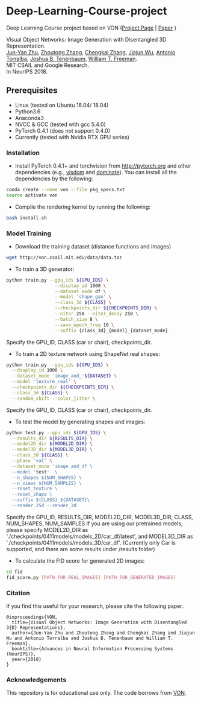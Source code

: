# Deep-Learning-Course-project
Deep Learning Course project based on VON ([Project Page](http://von.csail.mit.edu) |  [Paper](http://arxiv.org/abs/1812.02725)
)

Visual Object Networks: Image Generation with Disentangled 3D Representation.<br/>
[Jun-Yan Zhu](http://people.csail.mit.edu/junyanz/),
 [Zhoutong Zhang](https://www.csail.mit.edu/person/zhoutong-zhang), [Chengkai Zhang](https://scholar.google.com/citations?user=rChGGwgAAAAJ&hl=en), [Jiajun Wu](https://jiajunwu.com/), [Antonio Torralba](http://web.mit.edu/torralba/www/), [    Joshua B. Tenenbaum](http://web.mit.edu/cocosci/josh.html), [William T. Freeman](http://billf.mit.edu/).<br/>
MIT CSAIL and Google Research.<br/>
In NeurIPS 2018.

## Prerequisites
- Linux (tested on Ubuntu 16.04/ 18.04)
- Python3.6
- Anaconda3
- NVCC & GCC (tested with gcc 5.4.0)
- PyTorch 0.4.1 (does not support 0.4.0)
- Currently (tested with Nvidia RTX GPU series)

### Installation
- Install PyTorch 0.4.1+ and torchvision from http://pytorch.org and other dependencies (e.g., [visdom](https://github.com/facebookresearch/visdom) and [dominate](https://github.com/Knio/dominate)). You can install all the dependencies by the following:
```bash
conda create --name von --file pkg_specs.txt
source activate von
```

- Compile the rendering kernel by running the following:
```bash
bash install.sh
```

### Model Training
- Download the training dataset (distance functions and images)
```bash
wget http://von.csail.mit.edu/data/data.tar
```

- To train a 3D generator:
```bash
python train.py --gpu_ids ${GPU_IDS} \
                  --display_id 1000 \
                  --dataset_mode df \
                  --model 'shape_gan' \
                  --class_3d ${CLASS} \
                  --checkpoints_dir ${CHECKPOINTS_DIR} \
                  --niter 250 --niter_decay 250 \
                  --batch_size 8 \
                  --save_epoch_freq 10 \
                  --suffix {class_3d}_{model}_{dataset_mode}
```
Specify the GPU_ID, CLASS (car or chair), checkpoints_dir. 

- To train a 2D texture network using ShapeNet real shapes:
```bash
python train.py --gpu_ids ${GPU_IDS} \
  --display_id 1000 \
  --dataset_mode 'image_and_'${DATASET} \
  --model 'texture_real' \
  --checkpoints_dir ${CHECKPOINTS_DIR} \
  --class_3d ${CLASS} \
  --random_shift --color_jitter \
```
Specify the GPU_ID, CLASS (car or chair), checkpoints_dir. 

- To test the model by generating shapes and images:
```bash
python test.py --gpu_ids ${GPU_IDS} \
  --results_dir ${RESULTS_DIR} \
  --model2D_dir ${MODEL2D_DIR} \
  --model3D_dir ${MODEL3D_DIR} \
  --class_3d ${CLASS} \
  --phase 'val' \
  --dataset_mode 'image_and_df \
  --model 'test'  \
  --n_shapes ${NUM_SHAPES} \
  --n_views ${NUM_SAMPLES} \
  --reset_texture \
  --reset_shape \
  --suffix ${CLASS}_${DATASET}\
  --render_25d --render_3d
```  
Specify the GPU_ID, RESULTS_DIR, MODEL2D_DIR, MODEL3D_DIR, CLASS, NUM_SHAPES, NUM_SAMPLES
If you are using our pretrained models, please specify MODEL2D_DIR as './checkpoints/0411models/models_2D/car_df/latest', and MODEL3D_DIR as './checkpoints/0411models/models_3D/car_df'. (Currently only Car is supported, and there are some results under /results folder)

- To calculate the FID score for generated 2D images:
```bash
cd fid
fid_score.py [PATH_FOR_REAL_IMAGES] [PATH_FOR_GENERATED_IMAGES]
```

### Citation

If you find this useful for your research, please cite the following paper.
```
@inproceedings{VON,
  title={Visual Object Networks: Image Generation with Disentangled 3{D} Representations},
  author={Jun-Yan Zhu and Zhoutong Zhang and Chengkai Zhang and Jiajun Wu and Antonio Torralba and Joshua B. Tenenbaum and William T. Freeman},
  booktitle={Advances in Neural Information Processing Systems (NeurIPS)},
  year={2018}
}

```
### Acknowledgements
This repository is for educational use only. The code borrows from [VON](https://github.com/junyanz/VON.git). 



